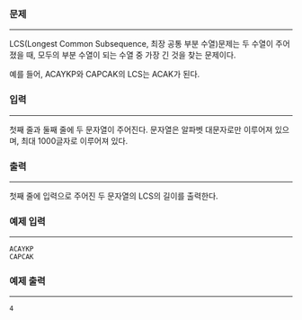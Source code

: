 ### 문제

---
LCS(Longest Common Subsequence, 최장 공통 부분 수열)문제는 두 수열이 주어졌을 때, 모두의 부분 수열이 되는 수열 중 가장 긴 것을 찾는 문제이다.

예를 들어, ACAYKP와 CAPCAK의 LCS는 ACAK가 된다.


### 입력

---
첫째 줄과 둘째 줄에 두 문자열이 주어진다. 문자열은 알파벳 대문자로만 이루어져 있으며, 최대 1000글자로 이루어져 있다.
### 출력

---
첫째 줄에 입력으로 주어진 두 문자열의 LCS의 길이를 출력한다.



### 예제 입력

---
```
ACAYKP
CAPCAK
```

### 예제 출력

---
```
4
```
